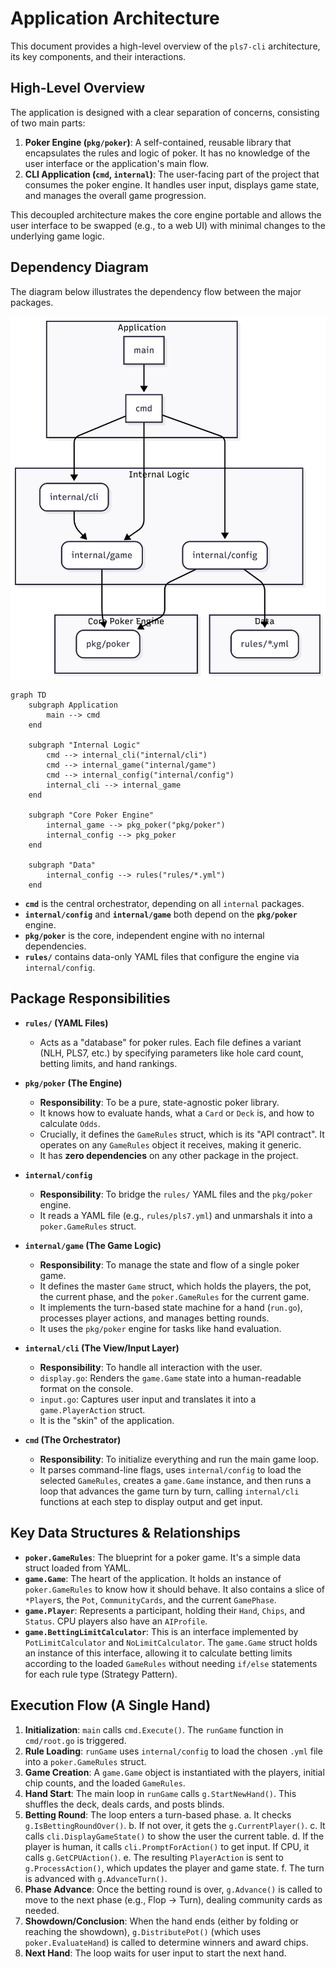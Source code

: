# Application Architecture

This document provides a high-level overview of the `pls7-cli` architecture, its key components, and their interactions.

## High-Level Overview

The application is designed with a clear separation of concerns, consisting of two main parts:

1.  **Poker Engine (`pkg/poker`)**: A self-contained, reusable library that encapsulates the rules and logic of poker. It has no knowledge of the user interface or the application's main flow.
2.  **CLI Application (`cmd`, `internal`)**: The user-facing part of the project that consumes the poker engine. It handles user input, displays game state, and manages the overall game progression.

This decoupled architecture makes the core engine portable and allows the user interface to be swapped (e.g., to a web UI) with minimal changes to the underlying game logic.

## Dependency Diagram

The diagram below illustrates the dependency flow between the major packages.

![Architecture Diagram](./images/pls7-cli-architecture-diagram.png)

```mermaid
graph TD
    subgraph Application
        main --> cmd
    end

    subgraph "Internal Logic"
        cmd --> internal_cli("internal/cli")
        cmd --> internal_game("internal/game")
        cmd --> internal_config("internal/config")
        internal_cli --> internal_game
    end

    subgraph "Core Poker Engine"
        internal_game --> pkg_poker("pkg/poker")
        internal_config --> pkg_poker
    end
    
    subgraph "Data"
        internal_config --> rules("rules/*.yml")
    end
```

*   **`cmd`** is the central orchestrator, depending on all `internal` packages.
*   **`internal/config`** and **`internal/game`** both depend on the **`pkg/poker`** engine.
*   **`pkg/poker`** is the core, independent engine with no internal dependencies.
*   **`rules/`** contains data-only YAML files that configure the engine via `internal/config`.

## Package Responsibilities

*   **`rules/` (YAML Files)**
    *   Acts as a "database" for poker rules. Each file defines a variant (NLH, PLS7, etc.) by specifying parameters like hole card count, betting limits, and hand rankings.

*   **`pkg/poker` (The Engine)**
    *   **Responsibility**: To be a pure, state-agnostic poker library.
    *   It knows how to evaluate hands, what a `Card` or `Deck` is, and how to calculate `Odds`.
    *   Crucially, it defines the `GameRules` struct, which is its "API contract". It operates on any `GameRules` object it receives, making it generic.
    *   It has **zero dependencies** on any other package in the project.

*   **`internal/config`**
    *   **Responsibility**: To bridge the `rules/` YAML files and the `pkg/poker` engine.
    *   It reads a YAML file (e.g., `rules/pls7.yml`) and unmarshals it into a `poker.GameRules` struct.

*   **`internal/game` (The Game Logic)**
    *   **Responsibility**: To manage the state and flow of a single poker game.
    *   It defines the master `Game` struct, which holds the players, the pot, the current phase, and the `poker.GameRules` for the current game.
    *   It implements the turn-based state machine for a hand (`run.go`), processes player actions, and manages betting rounds.
    *   It uses the `pkg/poker` engine for tasks like hand evaluation.

*   **`internal/cli` (The View/Input Layer)**
    *   **Responsibility**: To handle all interaction with the user.
    *   `display.go`: Renders the `game.Game` state into a human-readable format on the console.
    *   `input.go`: Captures user input and translates it into a `game.PlayerAction` struct.
    *   It is the "skin" of the application.

*   **`cmd` (The Orchestrator)**
    *   **Responsibility**: To initialize everything and run the main game loop.
    *   It parses command-line flags, uses `internal/config` to load the selected `GameRules`, creates a `game.Game` instance, and then runs a loop that advances the game turn by turn, calling `internal/cli` functions at each step to display output and get input.

## Key Data Structures & Relationships

*   **`poker.GameRules`**: The blueprint for a poker game. It's a simple data struct loaded from YAML.
*   **`game.Game`**: The heart of the application. It holds an instance of `poker.GameRules` to know how it should behave. It also contains a slice of `*Player`s, the `Pot`, `CommunityCards`, and the current `GamePhase`.
*   **`game.Player`**: Represents a participant, holding their `Hand`, `Chips`, and `Status`. CPU players also have an `AIProfile`.
*   **`game.BettingLimitCalculator`**: This is an interface implemented by `PotLimitCalculator` and `NoLimitCalculator`. The `game.Game` struct holds an instance of this interface, allowing it to calculate betting limits according to the loaded `GameRules` without needing `if/else` statements for each rule type (Strategy Pattern).

## Execution Flow (A Single Hand)

1.  **Initialization**: `main` calls `cmd.Execute()`. The `runGame` function in `cmd/root.go` is triggered.
2.  **Rule Loading**: `runGame` uses `internal/config` to load the chosen `.yml` file into a `poker.GameRules` struct.
3.  **Game Creation**: A `game.Game` object is instantiated with the players, initial chip counts, and the loaded `GameRules`.
4.  **Hand Start**: The main loop in `runGame` calls `g.StartNewHand()`. This shuffles the deck, deals cards, and posts blinds.
5.  **Betting Round**: The loop enters a turn-based phase.
    a. It checks `g.IsBettingRoundOver()`.
    b. If not over, it gets the `g.CurrentPlayer()`.
    c. It calls `cli.DisplayGameState()` to show the user the current table.
    d. If the player is human, it calls `cli.PromptForAction()` to get input. If CPU, it calls `g.GetCPUAction()`.
    e. The resulting `PlayerAction` is sent to `g.ProcessAction()`, which updates the player and game state.
    f. The turn is advanced with `g.AdvanceTurn()`.
6.  **Phase Advance**: Once the betting round is over, `g.Advance()` is called to move to the next phase (e.g., Flop -> Turn), dealing community cards as needed.
7.  **Showdown/Conclusion**: When the hand ends (either by folding or reaching the showdown), `g.DistributePot()` (which uses `poker.EvaluateHand`) is called to determine winners and award chips.
8.  **Next Hand**: The loop waits for user input to start the next hand.
